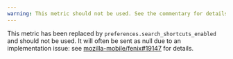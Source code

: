 ```yaml
---
warning: This metric should not be used. See the commentary for details.
---
```

This metric has been replaced by `preferences.search_shortcuts_enabled` and should not be used.
It will often be sent as null due to an implementation issue: see [mozilla-mobile/fenix#19147](https://github.com/mozilla-mobile/fenix/issues/19147) for details.
